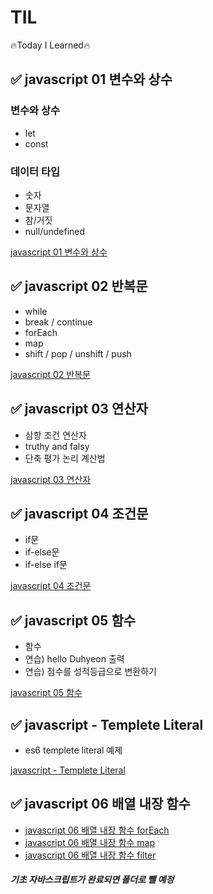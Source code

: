 # TIL
 🔥Today I Learned🔥

## ✅ javascript 01 변수와 상수

### 변수와 상수
- let
- const

### 데이터 타입
- 숫자
- 문자열
- 참/거짓
- null/undefined

<a href="https://velog.io/@hongduhyeon/javascript-1.-%EB%B3%80%EC%88%98">javascript 01 변수와 상수</a>

## ✅ javascript 02 반복문

- while
- break / continue
- forEach
- map
- shift / pop / unshift / push

<a href="https://velog.io/@hongduhyeon/javascript-2.-%EB%B0%98%EB%B3%B5%EB%AC%B8">javascript 02 반복문</a>

## ✅ javascript 03 연산자

- 삼항 조건 연산자
- truthy and falsy
- 단축 평가 논리 계산법

<a href="https://velog.io/@hongduhyeon/javascript-3.-%EC%97%B0%EC%82%B0%EC%9E%90">javascript 03 연산자<a>

## ✅ javascript 04 조건문

- if문
- if-else문
- if-else if문

<a href="https://velog.io/@hongduhyeon/javascript-4.-%EC%A1%B0%EA%B1%B4%EB%AC%B8">javascript 04 조건문<a>
 
 ## ✅ javascript 05 함수

- 함수
- 연습) hello Duhyeon 출력
- 연습) 점수를 성적등급으로 변환하기

<a href="https://velog.io/@hongduhyeon/javascript-05.-%ED%95%A8%EC%88%98">javascript 05 함수<a>
 
 ## ✅ javascript - Templete Literal
 
 - es6 templete literal 예제
 
 <a href="https://velog.io/@hongduhyeon/javascript-Templete-Literal">javascript - Templete Literal</a>
 
  ## ✅ javascript 06 배열 내장 함수
 
  - <a href="https://velog.io/@hongduhyeon/javascript-6.-%EB%B0%B0%EC%97%B4-%EB%82%B4%EC%9E%A5-%ED%95%A8%EC%88%98-forEach">javascript 06 배열 내장 함수 forEach</a>
  - <a href="https://velog.io/@hongduhyeon/javascript-6.-%EB%B0%B0%EC%97%B4-%EB%82%B4%EC%9E%A5-%ED%95%A8%EC%88%98-map">javascript 06 배열 내장 함수 map</a>
  - <a href="https://velog.io/@hongduhyeon/javascript-6.-%EB%B0%B0%EC%97%B4-%EB%82%B4%EC%9E%A5-%ED%95%A8%EC%88%98-filter">javascript 06 배열 내장 함수 filter</a>
 
 ##### 기초 자바스크립트가 완료되면 폴더로 뺄 예정
